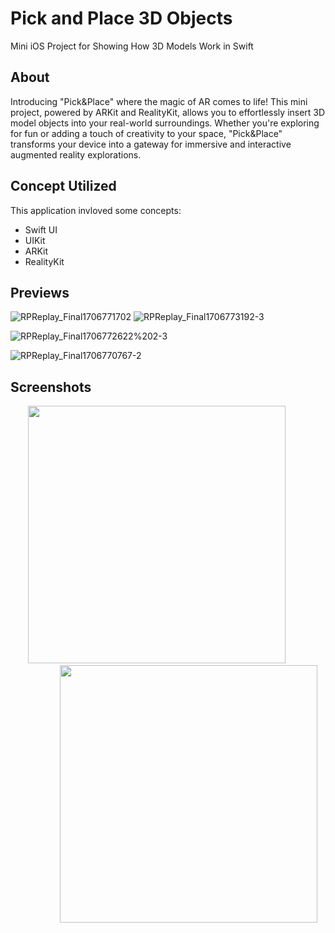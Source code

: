 # Pick and Place 3D Objects
Mini iOS Project for Showing How 3D Models Work in Swift

## About
Introducing "Pick&Place" where the magic of AR comes to life! 
This mini project, powered by ARKit and RealityKit, allows you to effortlessly
insert 3D model objects into your real-world surroundings.
Whether you're exploring for fun or adding a touch of creativity to 
your space, "Pick&Place" transforms your device into a gateway for 
immersive and interactive augmented reality explorations.

## Concept Utilized
This application invloved some concepts:
- Swift UI
- UIKit
- ARKit
- RealityKit

## Previews
![RPReplay_Final1706771702](https://github.com/dikidwid/ARModelPicker/assets/92709211/8469555a-fbd7-4e45-bbae-ea9a6c727594)
![RPReplay_Final1706773192-3](https://github.com/dikidwid/ARModelPicker/assets/92709211/27da2331-0b64-49be-9051-def5044fc756)

![RPReplay_Final1706772622%202-3](https://github.com/dikidwid/ARModelPicker/assets/92709211/b2259a90-42ed-4581-a3e3-7f170d3a970c)

![RPReplay_Final1706770767-2](https://github.com/dikidwid/ARModelPicker/assets/92709211/021e179a-017b-4491-952c-695492b89b4c)

## Screenshots
<p align="center">
  <img width="412" alt="" src="https://github.com/dikidwid/ARModelPicker/assets/92709211/208fc583-6ba9-4bf4-a660-992ae9428979">
  &nbsp;&nbsp;&nbsp;&nbsp;&nbsp;&nbsp;&nbsp;&nbsp; &nbsp;&nbsp;&nbsp;&nbsp;&nbsp;&nbsp;&nbsp;&nbsp;&nbsp;&nbsp;&nbsp;&nbsp;&nbsp;&nbsp;&nbsp;&nbsp;  
  <img width="412" alt="" src="https://github.com/dikidwid/ARModelPicker/assets/92709211/f3034af1-2765-48b0-9fba-4d67f357f47b">
</p>






